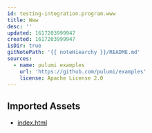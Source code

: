 ```yaml
---
id: testing-integration.program.www
title: Www
desc: ''
updated: 1617203999947
created: 1617203999947
isDir: true
gitNotePath: '{{ noteHiearchy }}/README.md'
sources:
  - name: pulumi examples
    url: 'https://github.com/pulumi/examples'
    license: Apache License 2.0
---
```

## Imported Assets

- [index.html](/assets/index.html)

